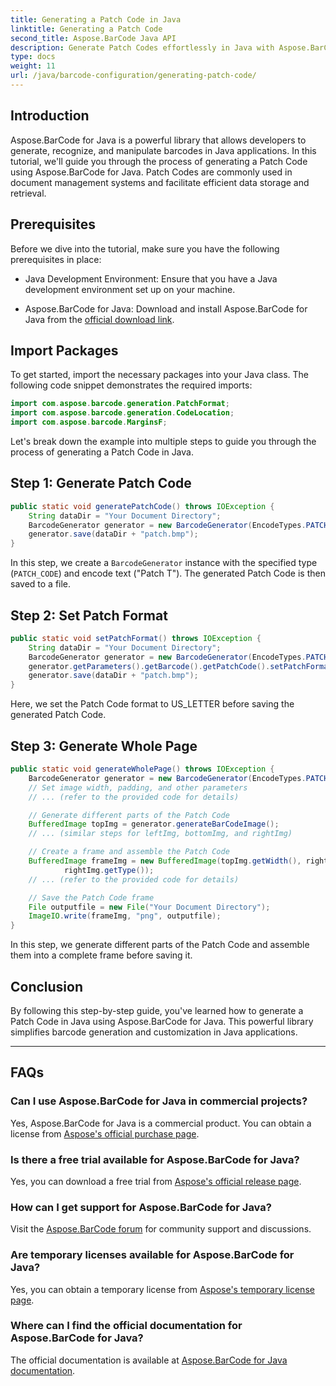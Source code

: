 ```yaml
---
title: Generating a Patch Code in Java
linktitle: Generating a Patch Code
second_title: Aspose.BarCode Java API
description: Generate Patch Codes effortlessly in Java with Aspose.BarCode. Follow our step-by-step guide for efficient barcode generation.
type: docs
weight: 11
url: /java/barcode-configuration/generating-patch-code/
---
```


## Introduction

Aspose.BarCode for Java is a powerful library that allows developers to generate, recognize, and manipulate barcodes in Java applications. In this tutorial, we'll guide you through the process of generating a Patch Code using Aspose.BarCode for Java. Patch Codes are commonly used in document management systems and facilitate efficient data storage and retrieval.

## Prerequisites

Before we dive into the tutorial, make sure you have the following prerequisites in place:

- Java Development Environment: Ensure that you have a Java development environment set up on your machine.

- Aspose.BarCode for Java: Download and install Aspose.BarCode for Java from the [official download link](https://releases.aspose.com/barcode/java/).

## Import Packages

To get started, import the necessary packages into your Java class. The following code snippet demonstrates the required imports:

```java
import com.aspose.barcode.generation.PatchFormat;
import com.aspose.barcode.generation.CodeLocation;
import com.aspose.barcode.MarginsF;
```

Let's break down the example into multiple steps to guide you through the process of generating a Patch Code in Java.

## Step 1: Generate Patch Code

```java
public static void generatePatchCode() throws IOException {
    String dataDir = "Your Document Directory";
    BarcodeGenerator generator = new BarcodeGenerator(EncodeTypes.PATCH_CODE, "Patch T");
    generator.save(dataDir + "patch.bmp");
}
```

In this step, we create a `BarcodeGenerator` instance with the specified type (`PATCH_CODE`) and encode text ("Patch T"). The generated Patch Code is then saved to a file.

## Step 2: Set Patch Format

```java
public static void setPatchFormat() throws IOException {
    String dataDir = "Your Document Directory";
    BarcodeGenerator generator = new BarcodeGenerator(EncodeTypes.PATCH_CODE, "Patch T");
    generator.getParameters().getBarcode().getPatchCode().setPatchFormat(PatchFormat.US_LETTER);
    generator.save(dataDir + "patch.bmp");
}
```

Here, we set the Patch Code format to US_LETTER before saving the generated Patch Code.

## Step 3: Generate Whole Page

```java
public static void generateWholePage() throws IOException {
    BarcodeGenerator generator = new BarcodeGenerator(EncodeTypes.PATCH_CODE, "Patch T");
    // Set image width, padding, and other parameters
    // ... (refer to the provided code for details)

    // Generate different parts of the Patch Code
    BufferedImage topImg = generator.generateBarCodeImage();
    // ... (similar steps for leftImg, bottomImg, and rightImg)

    // Create a frame and assemble the Patch Code
    BufferedImage frameImg = new BufferedImage(topImg.getWidth(), rightImg.getHeight() + 2 * topImg.getHeight(),
            rightImg.getType());
    // ... (refer to the provided code for details)

    // Save the Patch Code frame
    File outputfile = new File("Your Document Directory");
    ImageIO.write(frameImg, "png", outputfile);
}
```

In this step, we generate different parts of the Patch Code and assemble them into a complete frame before saving it.

## Conclusion

By following this step-by-step guide, you've learned how to generate a Patch Code in Java using Aspose.BarCode for Java. This powerful library simplifies barcode generation and customization in Java applications.

---

## FAQs

### Can I use Aspose.BarCode for Java in commercial projects?
Yes, Aspose.BarCode for Java is a commercial product. You can obtain a license from [Aspose's official purchase page](https://purchase.aspose.com/buy).

### Is there a free trial available for Aspose.BarCode for Java?
Yes, you can download a free trial from [Aspose's official release page](https://releases.aspose.com/).

### How can I get support for Aspose.BarCode for Java?
Visit the [Aspose.BarCode forum](https://forum.aspose.com/c/barcode/13) for community support and discussions.

### Are temporary licenses available for Aspose.BarCode for Java?
Yes, you can obtain a temporary license from [Aspose's temporary license page](https://purchase.aspose.com/temporary-license/).

### Where can I find the official documentation for Aspose.BarCode for Java?
The official documentation is available at [Aspose.BarCode for Java documentation](https://reference.aspose.com/barcode/java/).


